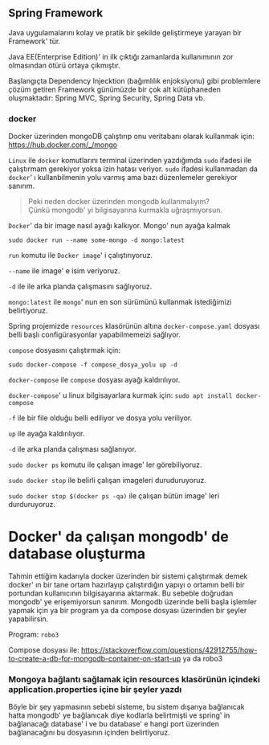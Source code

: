 ## Spring Framework
Java uygulamalarını kolay ve pratik bir şekilde geliştirmeye yarayan bir Framework' tür.

Java EE(Enterprise Edition)' in ilk çıktığı zamanlarda kullanımının zor olmasından ötürü ortaya çıkmıştır.

Başlangıçta Dependency Injecktion (bağımlılık enjoksiyonu) gibi problemlere çözüm getiren Framework günümüzde bir çok alt kütüphaneden oluşmaktadır: Spring MVC, Spring Security, Spring Data vb.

### docker
Docker üzerinden mongoDB çalıştırıp onu veritabanı olarak kullanmak için: https://hub.docker.com/_/mongo

`Linux` ile `docker` komutlarını terminal üzerinden yazdığımda `sudo` ifadesi ile çalıştırmam gerekiyor yoksa izin hatası veriyor. `sudo` ifadesi kullanmadan da `docker`' ı kullanbilmenin yolu varmış ama bazı düzenlemeler gerekiyor sanırım.

> Peki neden docker üzerinden mongodb kullanmalıyım? <br/>
> Çünkü mongodb' yi bilgisayarına kurmakla uğraşmıyorsun.

`Docker`' da bir image nasıl ayağı kalkıyor. Mongo' nun ayağa kalmak

    sudo docker run --name some-mongo -d mongo:latest

`run` komutu ile `Docker image`' i çalıştırıyoruz.

`--name` ile image' e isim veriyoruz.

`-d` ile ile arka planda çalışmasını sağlıyoruz.

`mongo:latest` ile `mongo`' nun en son sürümünü kullanmak istediğimizi belirtiyoruz.

Spring projemizde `resources` klasörünün altına `docker-compose.yaml` dosyası belli başlı configürasyonlar yapabilmemeizi sağlıyor.

`compose` dosyasını çalıştırmak için:

    sudo docker-compose -f compose_dosya_yolu up -d

`docker-compose` ile `compose` dosyası ayağı kaldırılıyor. 

`docker-compose`' u linux bilgisayarlara kurmak için: `sudo apt install docker-compose`

`-f` ile bir file olduğu belli ediliyor ve dosya yolu veriliyor.

`up` ile ayağa kaldırılıyor.

`-d` ile arka planda çalışması sağlanıyor.

`sudo docker ps` komutu ile çalışan image' ler görebiliyoruz.

`sudo docker stop` ile belirli çalışan imageleri duruduruyoruz.

`sudo docker stop $(docker ps -qa)` ile çalışan bütün image' leri durduruyoruz.

# Docker' da çalışan mongodb' de database oluşturma
Tahmin ettiğim kadarıyla docker üzerinden bir sistemi çalıştırmak demek docker' ın bir tane ortam hazırlayıp çalıştırdığın yapıyı o ortamın belli bir portundan kullanıcının bilgisayarına aktarmak. Bu sebeble doğrudan mongodb' ye erişemiyorsun sanırım. Mongodb üzerinde belli başla işlemler yapmak için ya bir program ya da compose dosyası üzerinden bir şeyler yapabilirsin.

Program: `robo3`

Compose dosyası ile: https://stackoverflow.com/questions/42912755/how-to-create-a-db-for-mongodb-container-on-start-up
ya da robo3


### Mongoya bağlantı sağlamak için resources klasörünün içindeki application.properties içine bir şeyler yazdı

Böyle bir şey yapmasının sebebi sisteme, bu sistem dışarıya bağlanıcak hatta mongodb' ye bağlanıcak diye kodlarla belirtmişti ve spring' in bağlanacağı database' i ve bu database' e hangi port üzerinden bağlanacağını bu dosyasının içinden belirtiyoruz.